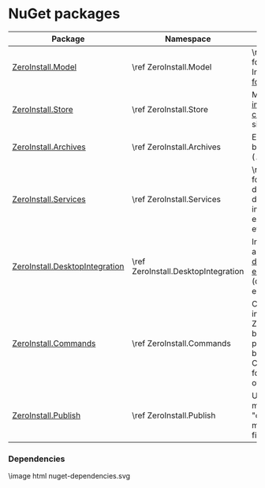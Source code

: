 # NuGet packages

| Package                                                                                          | Namespace                           | Description                                                                                                                                 |
| ------------------------------------------------------------------------------------------------ | ----------------------------------- | ------------------------------------------------------------------------------------------------------------------------------------------- |
| [ZeroInstall.Model](https://www.nuget.org/packages/ZeroInstall.Model/)                           | \ref ZeroInstall.Model              | \ref md_model for the Zero Install [feed format](https://docs.0install.net/specifications/feed/).                                           |
| [ZeroInstall.Store](https://www.nuget.org/packages/ZeroInstall.Store/)                           | \ref ZeroInstall.Store              | Management of [implementation caches](https://docs.0install.net/details/cache/), digital signatures, etc..                                  |
| [ZeroInstall.Archives](https://www.nuget.org/packages/ZeroInstall.Archives/)                     | \ref ZeroInstall.Archives           | Extracting and building archives (`.zip`, `.tar`, etc.).                                                                                    |
| [ZeroInstall.Services](https://www.nuget.org/packages/ZeroInstall.Services/)                     | \ref ZeroInstall.Services           | \ref md_services for solving dependencies, downloading implementations, executing apps, etc..                                               |
| [ZeroInstall.DesktopIntegration](https://www.nuget.org/packages/ZeroInstall.DesktopIntegration/) | \ref ZeroInstall.DesktopIntegration | Integrating applications with [desktop environments](https://docs.0install.net/details/desktop-integration/) (creating menu entries, etc.). |
| [ZeroInstall.Commands](https://www.nuget.org/packages/ZeroInstall.Commands/)                     | \ref ZeroInstall.Commands           | Command-line interface for Zero Install. The binary in this package serves both as an actual CLI and a library for building other clients.  |
| [ZeroInstall.Publish](https://www.nuget.org/packages/ZeroInstall.Publish/)                       | \ref ZeroInstall.Publish            | Utilities for \ref md_publish "creating and modifying feed files".                                                                          |

### Dependencies

\image html nuget-dependencies.svg
